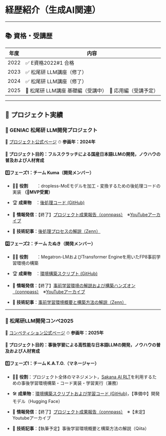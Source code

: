 # 経歴紹介（生成AI関連）

---

## 📚 資格・受講歴

| 年度   | 内容                                    |
| ---- | ------------------------------------- |
| 2022 | ✅ E資格2022#1 合格                        |
| 2023 | ✅ 松尾研 LLM講座（修了）                       |
| 2024 | ✅ 松尾研 LLM講座（修了）                       |
| 2025 | 🔄 松尾研 LLM講座 基礎編（受講中）　📅 応用編（受講予定） |

---

## 🚀 プロジェクト実績

### 🧠 GENIAC 松尾研 LLM開発プロジェクト

🔗 [プロジェクト公式ページ](https://weblab.t.u-tokyo.ac.jp/geniac_llm/)
⏱ **参画年：2024年**

#### 🔹 プロジェクト目的：フルスクラッチによる国産日本語LLMの開発，ノウハウの普及および人材育成

#### 1️⃣フェーズ1：チーム Kuma（開発メンバー）

* 🧑‍💻 **役割**　　：dropless-MoEモデルを加工・変換するための後処理コードの実装 **（🎊MVP受賞）**

* 🏆 **成果物**　：[後処理コード (GitHub)](https://github.com/matsuolab/nedo_project_code/tree/team_kumagai/dMoE_postprocess)

* 📢 **情報発信**：【終了】[プロジェクト成果報告（connpass）](https://matsuolab-community.connpass.com/event/323269/)　※[YouTubeアーカイブ](https://youtu.be/v_OYm7OgYyo?si=PR_wV1D7LFt4vnpv)

* 📝 **技術記事**：[後処理プロセスの解説（Zenn）](https://zenn.dev/matsuolab/articles/c521892085eda8)

#### 2️⃣フェーズ2：チーム たぬき（開発メンバー）

* 🧑‍💻 **役割**　　：Megatron-LMおよびTransformer Engineを用いたFP8事前学習環境の構築

* 🏆 **成果物**　：[環境構築スクリプト (GitHub)](https://github.com/matsuolab/tanuki/tree/master/Tanuki_pretraining)

* 📢 **情報発信**：【終了】[事前学習環境の解説および構築ハンズオン（connpass）](https://matsuolab-community.connpass.com/event/332491/)　※[YouTubeアーカイブ](https://youtu.be/dF6ye75lb6g?si=jxb0km2D5-QMzNTF)

* 📝 **技術記事**：[事前学習環境概要と構築方法の解説（Zenn）](https://zenn.dev/matsuolab/articles/ce8642479a448f)

---

### 🧠 松尾研LLM開発コンペ2025

🔗 [コンペティション公式ページ](https://weblab.t.u-tokyo.ac.jp/lm-compe-2025/)
⏱ **参画年：2025年**

#### 🔹 プロジェクト目的：事後学習による高性能な日本語LLMの開発，ノウハウの普及および人材育成

#### 1️⃣フェーズ1：チーム K.A.T.O.（マネージャー）

* 👨‍🏫 **役割**：プロジェクト全体のマネジメント，[Sakana AI RLT](https://github.com/SakanaAI/RLT)を利用するための事後学習環境構築・コード実装・学習実行（兼務）

* 🛠 **成果物**：[環境構築スクリプトおよび学習コード (GitHub)](https://github.com/matsuolab/llm_competition_2025_bridge_code/tree/team_p07_kato)，【準備中】開発モデル（Hugging Face）

* 📢 **情報発信**：【終了】[プロジェクト成果報告（connpass）](https://matsuolab-community.connpass.com/event/368880/)　※【未定】Youtubeアーカイブ

* 📝 **技術記事**：【執筆予定】事後学習環境概要と構築方法の解説（Qiita）


<!--
**jaked97/jaked97** is a ✨ _special_ ✨ repository because its `README.md` (this file) appears on your GitHub profile.

Here are some ideas to get you started:

- 🔭 I’m currently working on ...
- 🌱 I’m currently learning ...
- 👯 I’m looking to collaborate on ...
- 🤔 I’m looking for help with ...
- 💬 Ask me about ...
- 📫 How to reach me: ...
- 😄 Pronouns: ...
- ⚡ Fun fact: ...
-->
